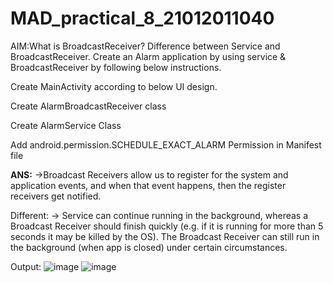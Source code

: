 # MAD_practical_8_21012011040

AIM:What is BroadcastReceiver? Difference between Service and BroadcastReceiver. Create an Alarm application by using service & BroadcastReceiver by following below instructions.

Create MainActivity according to below UI design.

Create AlarmBroadcastReceiver class

Create AlarmService Class

Add android.permission.SCHEDULE_EXACT_ALARM Permission in Manifest file

**ANS:**
->Broadcast Receivers allow us to register for the system and application events, and when that event happens, then the register receivers get notified.

Different:
-> Service can continue running in the background, whereas a Broadcast Receiver should finish quickly (e.g. if it is running for more than 5 seconds it may be 
   killed by the OS). The Broadcast Receiver can still run in the background (when app is closed) under certain circumstances.

Output:
![image](https://github.com/kotadiyaharshal/MAD_practical_8_21012011040/assets/139727882/8a4d29c5-5b7f-4692-96d4-af1686ea4bcf)
![image](https://github.com/kotadiyaharshal/MAD_practical_8_21012011040/assets/139727882/abeec64c-9164-4a02-bcfe-d335ba673bc7)

